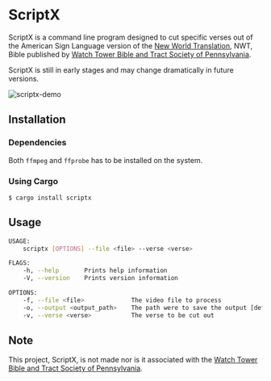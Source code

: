 # ScriptX
ScriptX is a command line program designed to cut specific verses out of the American Sign Language version of the [New World Translation](https://www.jw.org/ase/library/bible/nwt/books/), NWT, Bible published by [Watch Tower Bible and Tract Society of Pennsylvania](https://www.JW.org).

ScriptX is still in early stages and may change dramatically in future versions.

![scriptx-demo](https://user-images.githubusercontent.com/6587811/121826488-e6cf6400-cc85-11eb-8604-39dc87910e08.gif)

## Installation

### Dependencies 
Both `ffmpeg` and `ffprobe` has to be installed on the system.

### Using Cargo
`$ cargo install scriptx`

## Usage


```bash
USAGE:
    scriptx [OPTIONS] --file <file> --verse <verse>

FLAGS:
    -h, --help       Prints help information
    -V, --version    Prints version information

OPTIONS:
    -f, --file <file>             The video file to process
    -o, --output <output_path>    The path were to save the output [default: output.mp4]
    -v, --verse <verse>           The verse to be cut out
```
 
## Note
This project, ScriptX, is not made nor is it associated with the [Watch Tower Bible and Tract Society of Pennsylvania](https://www.JW.org).
 
 
